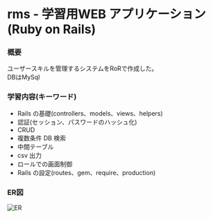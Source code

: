 # rms - 学習用WEB アプリケーション(Ruby on Rails)
  
### 概要
ユーザースキルを管理するシステムをRoRで作成した。   
DBはMySql  

### 学習内容(キーワード)
- Rails の基礎(controllers、models、views、helpers)
- 認証(セッション、パスワードのハッシュ化)
- CRUD
- 複数条件 DB 検索
- 中間テーブル
- csv 出力
- ロールでの画面制御
- Rails の設定(routes、gem、require、production)  

### ER図
![ER](https://user-images.githubusercontent.com/62499574/182854209-40750ed5-4af0-4a40-88da-d93b804c60f6.png)
